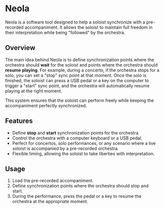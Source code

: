# Neola

Neola is a software tool designed to help a soloist synchronize with a pre-recorded accompaniment. It allows the soloist to maintain full freedom in their interpretation while being "followed" by the orchestra.

## Overview

The main idea behind Neola is to define synchronization points where the orchestra should **wait** for the soloist and points where the orchestra should **resume playing**. For example, during a concerto, if the orchestra stops for a solo, you can set a "stop" sync point at that moment. Once the solo is finished, the soloist can press a USB pedal or a key on the computer to trigger a "start" sync point, and the orchestra will automatically resume playing at the right moment.  

This system ensures that the soloist can perform freely while keeping the accompaniment perfectly synchronized.

## Features

- Define **stop** and **start** synchronization points for the orchestra.  
- Control the orchestra with a computer keyboard or a USB pedal.  
- Perfect for concertos, solo performances, or any scenario where a live soloist is accompanied by a pre-recorded orchestra.  
- Flexible timing, allowing the soloist to take liberties with interpretation.  

## Usage

1. Load the pre-recorded accompaniment.  
2. Define synchronization points where the orchestra should stop and start.  
3. During the performance, press the pedal or a key to resume the orchestra at the appropriate moment.  
